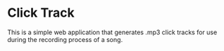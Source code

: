 # Click Track

This is a simple web application that generates .mp3 click tracks for use during the recording process of a song.

